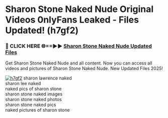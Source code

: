 # Sharon Stone Naked Nude Original Videos 0nlyFans Leaked - Files Updated! (h7gf2)

<h3>🔴 CLICK HERE 🌐==►► <a href="https://tinyurl.com/up5wt9bj" rel="nofollow">Sharon Stone Naked Nude Updated Files</a></h3>

Get Sharon Stone Naked Nude and all content. Now you can access all videos and pictures of Sharon Stone Naked Nude. New Updated Files 2025!

[![h7gf2](https://i.imgur.com/ABiUzMV.gif)](https://tinyurl.com/up5wt9bj)
sharon lawrence naked<br>
sharon lee naked<br>
naked pics of sharon stone<br>
sharon stone naked images<br>
sharon stone naked photos<br>
sharon stone naked pics<br>
naked pictures of sharon stone